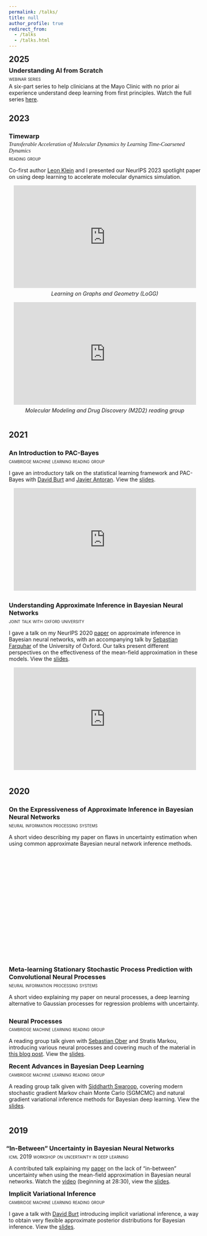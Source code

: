 ```yaml
---
permalink: /talks/
title: null
author_profile: true
redirect_from:
  - /talks
  - /talks.html
---
```


<style>
  .page__title {
    display: none;
  }
</style>


<div style="display:flex; align-items:flex-start; gap:1.2em; margin-bottom:0.5em;">
    <h2 style="margin:0;">2025</h2>
</div>

<div style="display:flex; align-items:flex-start; gap:1.2em; margin-bottom:0.2em;">
    <h3 style="margin:0;">
      Understanding AI from Scratch
    </h3>
</div>

<div style="font-variant: small-caps; margin-bottom: 0.2em;">
  webinar series
</div>

<p style="margin: 0;">
A six-part series to help clinicians at the Mayo Clinic with no prior <span class="small-caps">ai</span> experience understand deep learning from first principles. Watch the full series <a href="/ai-from-scratch/">here</a>. 
</p>





<div style="display:flex; align-items:flex-start; gap:1.2em; margin-bottom:0.5em;">
    <h2>2023</h2>
</div>

<div style="display:flex; align-items:flex-start; gap:1.2em; margin-bottom:0.2em;">
    <h3 style="margin:0;">
      Timewarp 
    </h3>
</div>

<div style="font-family: Jost; font-size: 0.9rem; font-style: italic; font-weight: 500; margin-bottom: 0.2em;">
  Transferable Acceleration of Molecular Dynamics by Learning Time-Coarsened Dynamics
</div>

<div style="font-variant: small-caps; margin-bottom: 0.2em;">
  reading group 
</div>

Co-first author [Leon Klein](https://www.mi.fu-berlin.de/en/math/groups/ai4s/staff/klein/index.html) and I presented our NeurIPS 2023 spotlight paper on using deep learning to accelerate molecular dynamics simulation.


<div style="width: 95%; margin: 0 auto; text-align: center;">
  <div style="aspect-ratio: 16 / 9;">
    <iframe 
      src="https://www.youtube.com/embed/4rtT-hE9Xqo?si=tfpzjzFw9n-gbMp_"
      title="YouTube video player"
      style="width: 100%; height: 100%; border: none;"
      allow="accelerometer; autoplay; clipboard-write; encrypted-media; gyroscope; picture-in-picture; web-share"
      referrerpolicy="strict-origin-when-cross-origin"
      allowfullscreen>
    </iframe>
  </div>
  <div style="font-style: italic; margin-top: 0.4em;">
    Learning on Graphs and Geometry (LoGG)
  </div>
</div>

<div style="margin-bottom: 1em;"></div>

<div style="width: 95%; margin: 0 auto; text-align: center; margin-bottom: 1em;">
  <div style="aspect-ratio: 16 / 9;">
    <iframe 
      src="https://www.youtube.com/embed/fD_1V5HgGTQ"
      title="YouTube video player"
      style="width: 100%; height: 100%; border: none;"
      allow="accelerometer; autoplay; clipboard-write; encrypted-media; gyroscope; picture-in-picture; web-share"
      referrerpolicy="strict-origin-when-cross-origin"
      allowfullscreen>
    </iframe>
  </div>
  <div style="font-style: italic; margin-top: 0.4em;">
    Molecular Modeling and Drug Discovery (M2D2) reading group
  </div>
</div>




<div style="display:flex; align-items:flex-start; gap:1.2em; margin-bottom:0.5em;">
    <h2>2021</h2>
</div>

<div style="display:flex; align-items:flex-start; gap:1.2em; margin-bottom:0.2em;">
    <h3 style="margin:0;">
      An Introduction to PAC-Bayes
    </h3>
</div>

<div style="font-variant: small-caps; margin-bottom: 0.2em;">
  cambridge machine learning reading group
</div>

I gave an introductory talk on the statistical learning framework and PAC-Bayes with [David Burt](https://davidrburt.github.io/) and [Javier Antoran](https://javierantoran.github.io/about/). View the [slides](../files/pac_bayes_reading_group.pdf).

<div style="width: 95%; margin: 0 auto; text-align: center; margin-bottom: 1em;">
  <div style="aspect-ratio: 16 / 9;">
    <iframe 
      src="https://www.youtube.com/embed/t5GBuBD0ibc"
      title="YouTube video player"
      style="width: 100%; height: 100%; border: none;"
      allow="accelerometer; autoplay; clipboard-write; encrypted-media; gyroscope; picture-in-picture; web-share"
      referrerpolicy="strict-origin-when-cross-origin"
      allowfullscreen>
    </iframe>
  </div>
</div>

<div style="margin-bottom: 2em;"></div>


<div style="display:flex; align-items:flex-start; gap:1.2em; margin-bottom:0.2em;">
    <h3 style="margin:0;">
      Understanding Approximate Inference in Bayesian Neural Networks
    </h3>
</div>

<div style="font-variant: small-caps; margin-bottom: 0.2em;">
  joint talk with oxford university 
</div>

I gave a talk on my NeurIPS 2020 [paper](https://arxiv.org/abs/1909.00719) on approximate inference in Bayesian neural networks, with an accompanying talk by [Sebastian Farquhar](https://sebastianfarquhar.com/) of the University of Oxford. Our talks present different perspectives on the effectiveness of the mean-field approximation in these models. View the [slides](../files/BNNs_talk.pdf). 

<div style="width: 95%; margin: 0 auto; text-align: center; margin-bottom: 1em;">
  <div style="aspect-ratio: 16 / 9;">
    <iframe 
      src="https://www.youtube.com/embed/BJTkLxSQrHI"
      title="YouTube video player"
      style="width: 100%; height: 100%; border: none;"
      allow="accelerometer; autoplay; clipboard-write; encrypted-media; gyroscope; picture-in-picture; web-share"
      referrerpolicy="strict-origin-when-cross-origin"
      allowfullscreen>
    </iframe>
  </div>
</div>




<div style="display:flex; align-items:flex-start; gap:1.2em; margin-bottom:0.5em;">
    <h2>2020</h2>
</div>

<div style="display:flex; align-items:flex-start; gap:1.2em; margin-bottom:0.2em;">
    <h3 style="margin:0;">
      On the Expressiveness of Approximate Inference in Bayesian Neural Networks
    </h3>
</div>

<div style="font-variant: small-caps; margin-bottom: 0.2em;">
  neural information processing systems
</div>

A short video describing my paper on flaws in uncertainty estimation when using common approximate Bayesian neural network inference methods.
<!-- [SlidesLive link](https://slideslive.com/38937338/on-the-expressiveness-of-approximate-inference-in-bayesian-neural-networks?ref=speaker-44972-latest). -->

<div style="width: 95%; margin: 0 auto; text-align: center; margin-bottom: 1em;">
  <div id="presentation-embed-38937338" style="width: 100%; aspect-ratio: 16 / 9;"></div>

  <script src="https://slideslive.com/embed_presentation.js"></script>
  <script>
    embed = new SlidesLiveEmbed("presentation-embed-38937338", {
      presentationId: "38937338",
      autoPlay: false,
      verticalEnabled: true,
    });
  </script>
</div>

<div style="margin-bottom: 2em;"></div>


<div style="display:flex; align-items:flex-start; gap:1.2em; margin-bottom:0.2em;">
    <h3 style="margin:0;">
      Meta-learning Stationary Stochastic Process Prediction with Convolutional Neural Processes
    </h3>
</div>

<div style="font-variant: small-caps; margin-bottom: 0.2em;">
  neural information processing systems
</div>

A short video explaining my paper on neural processes, a deep learning alternative to Gaussian processes for regression problems with uncertainty.
<!-- [SlidesLive link](https://slideslive.com/38937329/metalearning-stationary-stochastic-process-prediction-with-convolutional-neural-processes?ref=speaker-44972-latest). -->
<div id="presentation-embed-38937329"></div>
<script src="https://slideslive.com/embed_presentation.js"></script>
<script>
  embed = new SlidesLiveEmbed("presentation-embed-38937329", {
    presentationId: "38937329",
    autoPlay: false,
    verticalEnabled: true,
  });
</script>

<div style="margin-bottom: 2em;"></div>

<div style="display:flex; align-items:flex-start; gap:1.2em; margin-bottom:0.2em;">
    <h3 style="margin:0;">
      Neural Processes
    </h3>
</div>

<div style="font-variant: small-caps; margin-bottom: 0.2em;">
  cambridge machine learning reading group
</div>

A reading group talk given with [Sebastian Ober](https://twitter.com/sebastian_ober?lang=en) and Stratis Markou, introducing various neural processes and covering much of the material in [this blog post](https://yanndubs.github.io/Neural-Process-Family/text/Intro.html). View the [slides](../files/nps_reading_group.pdf).

<div style="display:flex; align-items:flex-start; gap:1.2em; margin-bottom:0.2em;">
    <h3 style="margin:0;">
      Recent Advances in Bayesian Deep Learning
    </h3>
</div>

<div style="font-variant: small-caps; margin-bottom: 0.2em;">
  cambridge machine learning reading group
</div>

A reading group talk given with [Siddharth Swaroop](https://siddharthswaroop.github.io/), covering modern stochastic gradient Markov chain Monte Carlo (SGMCMC) and natural gradient variational inference methods for Bayesian deep learning. View the [slides](../files/Recent_Advances_in_Bayesian_Deep_Learning.pdf).




<div style="display:flex; align-items:flex-start; gap:1.2em; margin-bottom:0.5em;">
    <h2>2019</h2>
</div>

<!-- <div style="display:flex; align-items:flex-start; gap:1.2em; margin-bottom:0.2em;">
    <h3 style="margin:0;">
      “In-Between” Uncertainty in Bayesian Neural Networks
    </h3>
</div> -->

<div style="display: flex; align-items: flex-start; gap: 1.2em; margin-bottom: 0.2em;">
  <h3 style="margin: 0;">
    <span style="display: inline-block; margin-left: -0.45em;">“</span>In-Between” Uncertainty in Bayesian Neural Networks
  </h3>
</div>

<div style="font-variant: small-caps; margin-bottom: 0.2em;">
  icml 2019 workshop on uncertainty in deep learning
</div>

A contributed talk explaining my [paper](https://arxiv.org/abs/1906.11537) on the lack of “in-between” uncertainty when using the mean-field approximation in Bayesian neural networks.
Watch the [video](https://www.facebook.com/icml.imls/videos/320132412242165/?t=1720) (beginning at 28:30), view the [slides](../files/ICML_2019_Workshop_Presentation.pdf).

<div style="display:flex; align-items:flex-start; gap:1.2em; margin-bottom:0.2em;">
    <h3 style="margin:0;">
      Implicit Variational Inference
    </h3>
</div>

<div style="font-variant: small-caps; margin-bottom: 0.2em;">
  cambridge machine learning reading group
</div>

I gave a talk with [David Burt](https://davidrburt.github.io/) introducing implicit variational inference, a way to obtain very flexible approximate posterior distributions for Bayesian inference. View the [slides](../files/Implicit_Inference_RG_notes.pdf).
